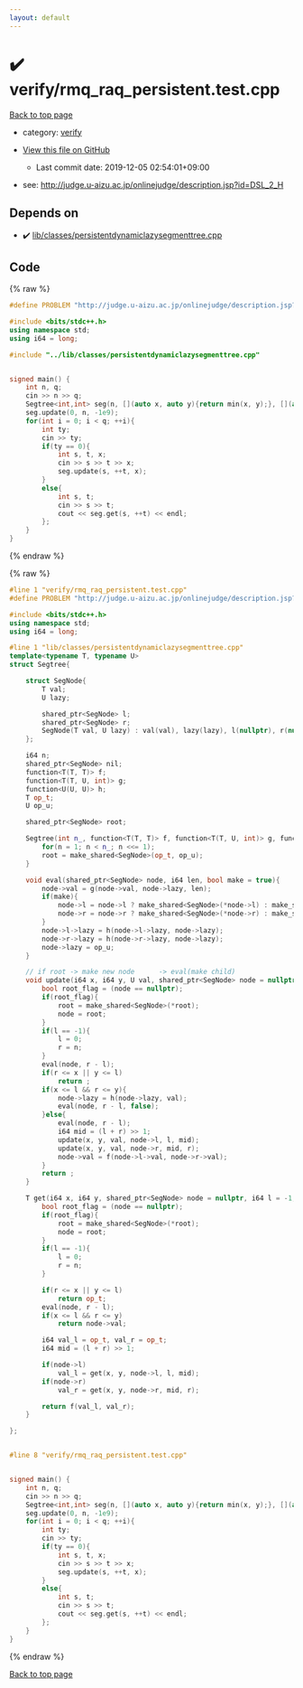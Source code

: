 ```yaml
---
layout: default
---
```


<!-- mathjax config similar to math.stackexchange -->
<script type="text/javascript" async
  src="https://cdnjs.cloudflare.com/ajax/libs/mathjax/2.7.5/MathJax.js?config=TeX-MML-AM_CHTML">
</script>
<script type="text/x-mathjax-config">
  MathJax.Hub.Config({
    TeX: { equationNumbers: { autoNumber: "AMS" }},
    tex2jax: {
      inlineMath: [ ['$','$'] ],
      processEscapes: true
    },
    "HTML-CSS": { matchFontHeight: false },
    displayAlign: "left",
    displayIndent: "2em"
  });
</script>

<script type="text/javascript" src="https://cdnjs.cloudflare.com/ajax/libs/jquery/3.4.1/jquery.min.js"></script>
<script src="https://cdn.jsdelivr.net/npm/jquery-balloon-js@1.1.2/jquery.balloon.min.js" integrity="sha256-ZEYs9VrgAeNuPvs15E39OsyOJaIkXEEt10fzxJ20+2I=" crossorigin="anonymous"></script>
<script type="text/javascript" src="../../assets/js/copy-button.js"></script>
<link rel="stylesheet" href="../../assets/css/copy-button.css" />


# :heavy_check_mark: verify/rmq_raq_persistent.test.cpp

<a href="../../index.html">Back to top page</a>

* category: <a href="../../index.html#e8418d1d706cd73548f9f16f1d55ad6e">verify</a>
* <a href="{{ site.github.repository_url }}/blob/master/verify/rmq_raq_persistent.test.cpp">View this file on GitHub</a>
    - Last commit date: 2019-12-05 02:54:01+09:00


* see: <a href="http://judge.u-aizu.ac.jp/onlinejudge/description.jsp?id=DSL_2_H">http://judge.u-aizu.ac.jp/onlinejudge/description.jsp?id=DSL_2_H</a>


## Depends on

* :heavy_check_mark: <a href="../../library/lib/classes/persistentdynamiclazysegmenttree.cpp.html">lib/classes/persistentdynamiclazysegmenttree.cpp</a>


## Code

<a id="unbundled"></a>
{% raw %}
```cpp
#define PROBLEM "http://judge.u-aizu.ac.jp/onlinejudge/description.jsp?id=DSL_2_H"

#include <bits/stdc++.h>
using namespace std;
using i64 = long;

#include "../lib/classes/persistentdynamiclazysegmenttree.cpp"


signed main() {
    int n, q;
    cin >> n >> q;
    Segtree<int,int> seg(n, [](auto x, auto y){return min(x, y);}, [](auto x, auto y, int){return x + y;}, [](auto x, auto y){return x + y;}, 1e9, 0);
    seg.update(0, n, -1e9);
    for(int i = 0; i < q; ++i){
        int ty;
        cin >> ty;
        if(ty == 0){
            int s, t, x;
            cin >> s >> t >> x;
            seg.update(s, ++t, x);
        }
        else{
            int s, t;
            cin >> s >> t;
            cout << seg.get(s, ++t) << endl;
        };
    }
}

```
{% endraw %}

<a id="bundled"></a>
{% raw %}
```cpp
#line 1 "verify/rmq_raq_persistent.test.cpp"
#define PROBLEM "http://judge.u-aizu.ac.jp/onlinejudge/description.jsp?id=DSL_2_H"

#include <bits/stdc++.h>
using namespace std;
using i64 = long;

#line 1 "lib/classes/persistentdynamiclazysegmenttree.cpp"
template<typename T, typename U>
struct Segtree{

    struct SegNode{
        T val;
        U lazy;

        shared_ptr<SegNode> l;
        shared_ptr<SegNode> r;
        SegNode(T val, U lazy) : val(val), lazy(lazy), l(nullptr), r(nullptr){}
    };

    i64 n;
    shared_ptr<SegNode> nil;
    function<T(T, T)> f;
    function<T(T, U, int)> g;
    function<U(U, U)> h;
    T op_t;
    U op_u;

    shared_ptr<SegNode> root;

    Segtree(int n_, function<T(T, T)> f, function<T(T, U, int)> g, function<U(U, U)> h, T op_t, U op_u) : f(f), g(g), h(h), op_t(op_t), op_u(op_u){
        for(n = 1; n < n_; n <<= 1);
        root = make_shared<SegNode>(op_t, op_u);
    }

    void eval(shared_ptr<SegNode> node, i64 len, bool make = true){
        node->val = g(node->val, node->lazy, len);
        if(make){
            node->l = node->l ? make_shared<SegNode>(*node->l) : make_shared<SegNode>(op_t, op_u);
            node->r = node->r ? make_shared<SegNode>(*node->r) : make_shared<SegNode>(op_t, op_u);
        }
        node->l->lazy = h(node->l->lazy, node->lazy);
        node->r->lazy = h(node->r->lazy, node->lazy);
        node->lazy = op_u;
    }

    // if root -> make new node      -> eval(make child)
    void update(i64 x, i64 y, U val, shared_ptr<SegNode> node = nullptr, i64 l = -1, i64 r = -1){
        bool root_flag = (node == nullptr);
        if(root_flag){
            root = make_shared<SegNode>(*root);
            node = root;
        }
        if(l == -1){
            l = 0;
            r = n;
        }
        eval(node, r - l);
        if(r <= x || y <= l)
            return ;
        if(x <= l && r <= y){
            node->lazy = h(node->lazy, val);
            eval(node, r - l, false);
        }else{
            eval(node, r - l);
            i64 mid = (l + r) >> 1;
            update(x, y, val, node->l, l, mid);
            update(x, y, val, node->r, mid, r);
            node->val = f(node->l->val, node->r->val);
        }
        return ;
    }

    T get(i64 x, i64 y, shared_ptr<SegNode> node = nullptr, i64 l = -1, i64 r = -1){
        bool root_flag = (node == nullptr);
        if(root_flag){
            root = make_shared<SegNode>(*root);
            node = root;
        }
        if(l == -1){
            l = 0;
            r = n;
        }

        if(r <= x || y <= l)
            return op_t;
        eval(node, r - l);
        if(x <= l && r <= y)
            return node->val;

        i64 val_l = op_t, val_r = op_t;
        i64 mid = (l + r) >> 1;

        if(node->l)
            val_l = get(x, y, node->l, l, mid);
        if(node->r)
            val_r = get(x, y, node->r, mid, r);

        return f(val_l, val_r);
    }

};


#line 8 "verify/rmq_raq_persistent.test.cpp"


signed main() {
    int n, q;
    cin >> n >> q;
    Segtree<int,int> seg(n, [](auto x, auto y){return min(x, y);}, [](auto x, auto y, int){return x + y;}, [](auto x, auto y){return x + y;}, 1e9, 0);
    seg.update(0, n, -1e9);
    for(int i = 0; i < q; ++i){
        int ty;
        cin >> ty;
        if(ty == 0){
            int s, t, x;
            cin >> s >> t >> x;
            seg.update(s, ++t, x);
        }
        else{
            int s, t;
            cin >> s >> t;
            cout << seg.get(s, ++t) << endl;
        };
    }
}

```
{% endraw %}

<a href="../../index.html">Back to top page</a>

